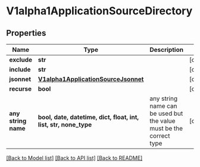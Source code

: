 # V1alpha1ApplicationSourceDirectory


## Properties
Name | Type | Description | Notes
------------ | ------------- | ------------- | -------------
**exclude** | **str** |  | [optional] 
**include** | **str** |  | [optional] 
**jsonnet** | [**V1alpha1ApplicationSourceJsonnet**](V1alpha1ApplicationSourceJsonnet.md) |  | [optional] 
**recurse** | **bool** |  | [optional] 
**any string name** | **bool, date, datetime, dict, float, int, list, str, none_type** | any string name can be used but the value must be the correct type | [optional]

[[Back to Model list]](../README.md#documentation-for-models) [[Back to API list]](../README.md#documentation-for-api-endpoints) [[Back to README]](../README.md)


